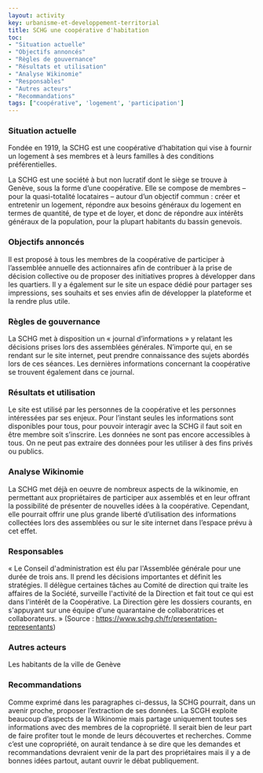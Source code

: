 ```yaml
---
layout: activity
key: urbanisme-et-developpement-territorial
title: SCHG une coopérative d'habitation
toc:
- "Situation actuelle"
- "Objectifs annoncés"
- "Règles de gouvernance"
- "Résultats et utilisation"
- "Analyse Wikinomie"
- "Responsables"
- "Autres acteurs"
- "Recommandations"
tags: ["coopérative", 'logement', 'participation']
---
```


### Situation actuelle

Fondée en 1919, la SCHG est une coopérative d’habitation qui vise à fournir un logement à ses membres et à leurs familles à des conditions préférentielles.

La SCHG est une société à but non lucratif dont le siège se trouve à Genève, sous la forme d’une coopérative. Elle se compose de membres – pour la quasi-totalité locataires – autour d’un objectif commun : créer et entretenir un logement, répondre aux besoins généraux du logement en termes de quantité, de type et de loyer, et donc de répondre aux intérêts généraux de la population, pour la plupart habitants du bassin genevois.


### Objectifs annoncés

Il est proposé à tous les membres de la coopérative de participer à l’assemblée annuelle des actionnaires afin de contribuer à la prise de décision collective ou de proposer des initiatives propres à développer dans les quartiers.
Il y a également sur le site un espace dédié pour partager ses impressions, ses souhaits et ses envies afin de développer la plateforme et la rendre plus utile.


### Règles de gouvernance

La SCHG met à disposition un « journal d’informations » y relatant les décisions prises lors des assemblées générales. N’importe qui, en se rendant sur le site internet, peut prendre connaissance des sujets abordés lors de ces séances. Les dernières informations concernant la coopérative se trouvent également dans ce journal.


### Résultats et utilisation

Le site est utilisé par les personnes de la coopérative et les personnes intéressées par ses enjeux. Pour l’instant seules les informations sont disponibles pour tous, pour pouvoir interagir avec la SCHG il faut soit en être membre soit s’inscrire. Les données ne sont pas encore accessibles à tous. On ne peut pas extraire des données pour les utiliser à des fins privés ou publics.


### Analyse Wikinomie

La SCHG met déjà en oeuvre de nombreux aspects de la wikinomie, en permettant aux propriétaires de participer aux assemblés et en leur offrant la possibilité de présenter de nouvelles idées à la coopérative. Cependant, elle pourrait offrir une plus grande liberté d’utilisation des informations collectées lors des assemblées ou sur le site internet dans l’espace prévu à cet effet.


### Responsables

« Le Conseil d'administration est élu par l'Assemblée générale pour une durée de trois ans. Il prend les décisions importantes et définit les stratégies. Il délègue certaines tâches au Comité de direction qui traite les affaires de la Société, surveille l'activité de la Direction et fait tout ce qui est dans l'intérêt de la Coopérative. La Direction gère les dossiers courants, en s'appuyant sur une équipe d'une quarantaine de collaboratrices et collaborateurs. » (Source : https://www.schg.ch/fr/presentation-representants)


### Autres acteurs

Les habitants de la ville de Genève


### Recommandations

Comme exprimé dans les paragraphes ci-dessus, la SCHG pourrait, dans un avenir proche, proposer l’extraction de ses données. La SCGH exploite beaucoup d’aspects de la Wikinomie mais partage uniquement toutes ses informations avec des membres de la copropriété. Il serait bien de leur part de faire profiter tout le monde de leurs découvertes et recherches. Comme c’est une copropriété, on aurait tendance à se dire que les demandes et recommandations devraient venir de la part des propriétaires mais il y a de bonnes idées partout, autant ouvrir le débat publiquement.